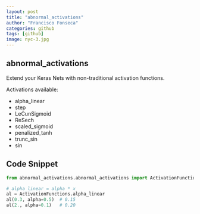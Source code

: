 ```yaml
---
layout: post
title: "abnormal_activations"
author: "Francisco Fonseca"
categories: github
tags: [github]
image: nyc-3.jpg
---
```


## abnormal_activations
Extend your Keras Nets with non-traditional activation functions.


Activations available:
- alpha_linear
- step
- LeCunSigmoid
- ReSech
- scaled_sigmoid
- penalized_tanh
- trunc_sin
- sin

## Code Snippet
```python
from abnormal_activations.abnormal_activations import ActivationFunctions

# alpha_linear = alpha * x
al = ActivationFunctions.alpha_linear
al(0.3, alpha=0.5)  # 0.15
al(2., alpha=0.1)   # 0.20
```